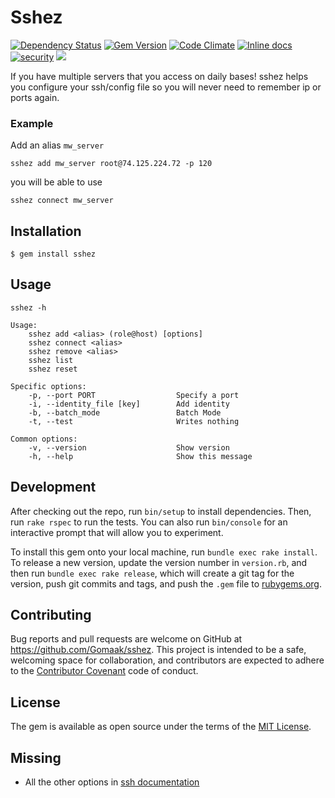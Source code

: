 # Sshez
[![Dependency Status](https://gemnasium.com/GomaaK/sshez.svg)](https://gemnasium.com/GomaaK/sshez)
[![Gem Version](https://badge.fury.io/rb/sshez.svg)](https://badge.fury.io/rb/sshez)
[![Code Climate](https://codeclimate.com/github/GomaaK/sshez/badges/gpa.svg)](https://codeclimate.com/github/GomaaK/sshez)
[![Inline docs](http://inch-ci.org/github/GomaaK/sshez.svg?branch=master)](http://inch-ci.org/github/GomaaK/sshez)
[![security](https://hakiri.io/github/GomaaK/sshez/master.svg)](https://hakiri.io/github/GomaaK/sshez/master)
![](http://ruby-gem-downloads-badge.herokuapp.com/sshez?type=total)

If you have multiple servers that you access on daily bases! sshez helps you configure your ssh/config file so you will never need to remember ip or ports again.

### Example

Add an alias `mw_server`

    sshez add mw_server root@74.125.224.72 -p 120

you will be able to use

    sshez connect mw_server

## Installation

    $ gem install sshez

## Usage

    sshez -h

    Usage:
        sshez add <alias> (role@host) [options]
        sshez connect <alias>
        sshez remove <alias>
        sshez list
        sshez reset

    Specific options:
        -p, --port PORT                  Specify a port
        -i, --identity_file [key]        Add identity
        -b, --batch_mode                 Batch Mode
        -t, --test                       Writes nothing

    Common options:
        -v, --version                    Show version
        -h, --help                       Show this message

## Development

After checking out the repo, run `bin/setup` to install dependencies. Then, run `rake rspec` to run the tests. You can also run `bin/console` for an interactive prompt that will allow you to experiment.

To install this gem onto your local machine, run `bundle exec rake install`. To release a new version, update the version number in `version.rb`, and then run `bundle exec rake release`, which will create a git tag for the version, push git commits and tags, and push the `.gem` file to [rubygems.org](https://rubygems.org).

## Contributing

Bug reports and pull requests are welcome on GitHub at https://github.com/Gomaak/sshez. This project is intended to be a safe, welcoming space for collaboration, and contributors are expected to adhere to the [Contributor Covenant](contributor-covenant.org) code of conduct.


## License

The gem is available as open source under the terms of the [MIT License](http://opensource.org/licenses/MIT).



## Missing

*   All the other options in [ssh documentation](http://linux.die.net/man/5/ssh_config)
